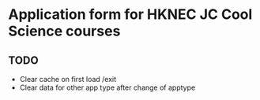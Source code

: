 # Application form for HKNEC JC Cool Science courses
  
## TODO  
  
- Clear cache on first load /exit  
- Clear data for other app type after change of apptype
  